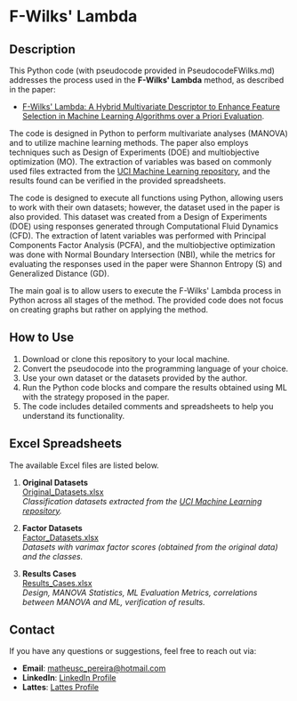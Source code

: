 # F-Wilks' Lambda

## Description

This Python code (with pseudocode provided in PseudocodeFWilks.md) addresses the process used in the **F-Wilks' Lambda** method, as described in the paper:
- [F-Wilks' Lambda: A Hybrid Multivariate Descriptor to Enhance Feature Selection in Machine Learning Algorithms over a Priori Evaluation](link).

The code is designed in Python to perform multivariate analyses (MANOVA) and to utilize machine learning methods. The paper also employs techniques such as Design of Experiments (DOE) and multiobjective optimization (MO). The extraction of variables was based on commonly used files extracted from the [UCI Machine Learning repository](https://archive.ics.uci.edu/), and the results found can be verified in the provided spreadsheets.

The code is designed to execute all functions using Python, allowing users to work with their own datasets; however, the dataset used in the paper is also provided. This dataset was created from a Design of Experiments (DOE) using responses generated through Computational Fluid Dynamics (CFD). The extraction of latent variables was performed with Principal Components Factor Analysis (PCFA), and the multiobjective optimization was done with Normal Boundary Intersection (NBI), while the metrics for evaluating the responses used in the paper were Shannon Entropy (S) and Generalized Distance (GD).

The main goal is to allow users to execute the F-Wilks' Lambda process in Python across all stages of the method. The provided code does not focus on creating graphs but rather on applying the method.

## How to Use

1. Download or clone this repository to your local machine.
2. Convert the pseudocode into the programming language of your choice.
3. Use your own dataset or the datasets provided by the author.
4. Run the Python code blocks and compare the results obtained using ML with the strategy proposed in the paper.
5. The code includes detailed comments and spreadsheets to help you understand its functionality.

## Excel Spreadsheets

The available Excel files are listed below.

1. **Original Datasets**  
   [Original_Datasets.xlsx](Original_Datasets.xlsx)  
   *Classification datasets extracted from the [UCI Machine Learning repository](https://archive.ics.uci.edu/).*

2. **Factor Datasets**  
   [Factor_Datasets.xlsx](Factor_Datasets.xlsx)  
   *Datasets with varimax factor scores (obtained from the original data) and the classes.*

3. **Results Cases**  
   [Results_Cases.xlsx](Results_Cases.xlsx)  
   *Design, MANOVA Statistics, ML Evaluation Metrics, correlations between MANOVA and ML, verification of results.*

## Contact

If you have any questions or suggestions, feel free to reach out via:

- **Email**: [matheusc_pereira@hotmail.com](mailto:matheusc_pereira@hotmail.com)
- **LinkedIn**: [LinkedIn Profile](https://www.linkedin.com/in/matheuscostapereira/)
- **Lattes**: [Lattes Profile](https://lattes.cnpq.br/7025666927284220)
